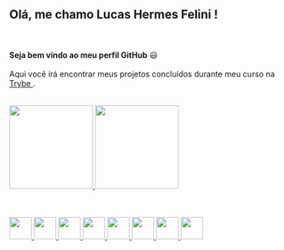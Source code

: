 ## Olá, me chamo Lucas Hermes Felini ! 
<br><br>
<strong>Seja bem vindo ao meu perfil GitHub</strong> :smiley:
<br><br>
Aqui você irá encontrar meus projetos concluídos durante meu curso na <a href="https://www.betrybe.com/" target="_blank"> Trybe </a>.
<br><br>
<div>
<a href="https://github.com/LucasFelini">
<img height="150em" src="https://github-readme-stats.vercel.app/api/top-langs/?username=LucasFelini&layout=compact&langs_count=7&theme=dracula" />
<img height="150em" src="https://github-readme-stats.vercel.app/api?username=LucasFelini&show_icons=true&theme=dracula&include_all_commits=true&count_private=true" />
  
</div>
   
  <br><br>
  <img src="https://cdn.jsdelivr.net/gh/devicons/devicon/icons/git/git-original.svg" widht="40" height="40"/>
  <img src="https://cdn.jsdelivr.net/gh/devicons/devicon/icons/bash/bash-plain.svg" widht="40" height="40"/> 
  <img src="https://cdn.jsdelivr.net/gh/devicons/devicon/icons/css3/css3-original.svg" widht="40" height="40"/>
  <img src="https://cdn.jsdelivr.net/gh/devicons/devicon/icons/html5/html5-original.svg" widht="40" height="40"/>
  <img src="https://cdn.jsdelivr.net/gh/devicons/devicon/icons/javascript/javascript-original.svg" widht="40" height="40"/>
  <img src="https://cdn.jsdelivr.net/gh/devicons/devicon/icons/nodejs/nodejs-original.svg" widht="40" height="40"/>
  <img src="https://cdn.jsdelivr.net/gh/devicons/devicon/icons/python/python-plain-wordmark.svg" widht="40" height="40"/>
  <img src="https://cdn.jsdelivr.net/gh/devicons/devicon/icons/vscode/vscode-original.svg" widht="40" height="40"/>
  
          

